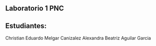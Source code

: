 ## Laboratorio 1 PNC

## Estudiantes:

Christian Eduardo Melgar Canizalez
Alexandra Beatriz Aguilar Garcia

